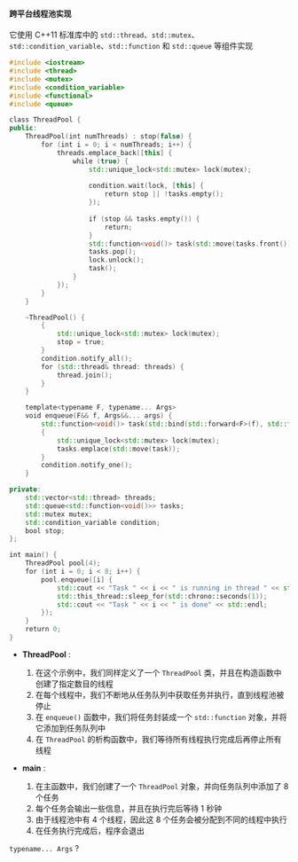 
#### 跨平台线程池实现


它使用 C++11 标准库中的 `std::thread`、`std::mutex`、`std::condition_variable`、`std::function` 和 `std::queue` 等组件实现


```cpp
#include <iostream>
#include <thread>
#include <mutex>
#include <condition_variable>
#include <functional>
#include <queue>

class ThreadPool {
public:
    ThreadPool(int numThreads) : stop(false) {
        for (int i = 0; i < numThreads; i++) {
            threads.emplace_back([this] {
                while (true) {
                    std::unique_lock<std::mutex> lock(mutex);
                    
                    condition.wait(lock, [this] { 
	                    return stop || !tasks.empty();
	                });
	                    
                    if (stop && tasks.empty()) {
                        return;
                    }
                    std::function<void()> task(std::move(tasks.front()));
                    tasks.pop();
                    lock.unlock();
                    task();
                }
            });
        }
    }

    ~ThreadPool() {
        {
            std::unique_lock<std::mutex> lock(mutex);
            stop = true;
        }
        condition.notify_all();
        for (std::thread& thread: threads) {
            thread.join();
        }
    }

    template<typename F, typename... Args>
    void enqueue(F&& f, Args&&... args) {
        std::function<void()> task(std::bind(std::forward<F>(f), std::forward<Args>(args)...));
        {
            std::unique_lock<std::mutex> lock(mutex);
            tasks.emplace(std::move(task));
        }
        condition.notify_one();
    }

private:
    std::vector<std::thread> threads;
    std::queue<std::function<void()>> tasks;
    std::mutex mutex;
    std::condition_variable condition;
    bool stop;
};

int main() {
    ThreadPool pool(4);
    for (int i = 0; i < 8; i++) {
        pool.enqueue([i] {
            std::cout << "Task " << i << " is running in thread " << std::this_thread::get_id() << std::endl;
            std::this_thread::sleep_for(std::chrono::seconds(1));
            std::cout << "Task " << i << " is done" << std::endl;
        });
    }
    return 0;
}
```  

- **ThreadPool** :
	1. 在这个示例中，我们同样定义了一个 `ThreadPool` 类，并且在构造函数中创建了指定数目的线程
	2. 在每个线程中，我们不断地从任务队列中获取任务并执行，直到线程池被停止
	3. 在 `enqueue()` 函数中，我们将任务封装成一个 `std::function` 对象，并将它添加到任务队列中
	4. 在 `ThreadPool` 的析构函数中，我们等待所有线程执行完成后再停止所有线程

- **main** :
	1. 在主函数中，我们创建了一个 `ThreadPool` 对象，并向任务队列中添加了 8 个任务
	2. 每个任务会输出一些信息，并且在执行完后等待 1 秒钟
	3. 由于线程池中有 4 个线程，因此这 8 个任务会被分配到不同的线程中执行
	4. 在任务执行完成后，程序会退出


`typename... Args` ?